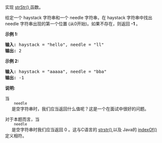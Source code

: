 <html>
 <body>
  <p>
   实现
   <a href="https://baike.baidu.com/item/strstr/811469" target="_blank">
    strStr()
   </a>
   函数。
  </p>
  <p>
   给定一个 haystack 字符串和一个 needle 字符串，在 haystack 字符串中找出 needle 字符串出现的第一个位置 (从0开始)。如果不存在，则返回
   <strong>
    -1
   </strong>
   。
  </p>
  <p>
   <strong>
    示例 1:
   </strong>
  </p>
  <pre><strong>输入:</strong> haystack = "hello", needle = "ll"
<strong>输出:</strong> 2
</pre>
  <p>
   <strong>
    示例 2:
   </strong>
  </p>
  <pre><strong>输入:</strong> haystack = "aaaaa", needle = "bba"
<strong>输出:</strong> -1
</pre>
  <p>
   <strong>
    说明:
   </strong>
  </p>
  <p>
   当
   <code>
    needle
   </code>
   是空字符串时，我们应当返回什么值呢？这是一个在面试中很好的问题。
  </p>
  <p>
   对于本题而言，当
   <code>
    needle
   </code>
   是空字符串时我们应当返回 0 。这与C语言的
   <a href="https://baike.baidu.com/item/strstr/811469" target="_blank">
    strstr()
   </a>
   以及 Java的
   <a href="https://docs.oracle.com/javase/7/docs/api/java/lang/String.html#indexOf(java.lang.String)" target="_blank">
    indexOf()
   </a>
   定义相符。
  </p>
 </body>
</html>